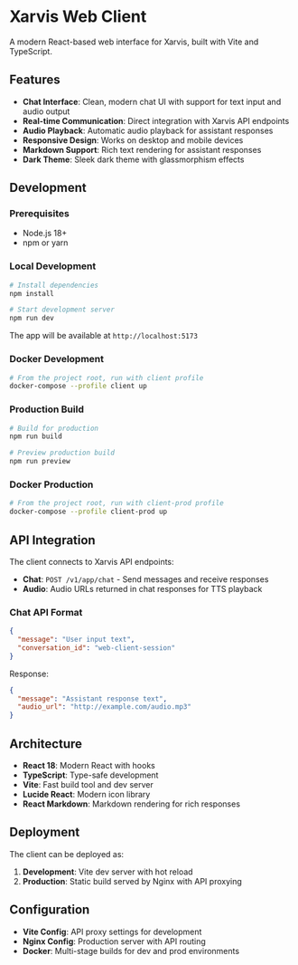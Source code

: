 # Xarvis Web Client

A modern React-based web interface for Xarvis, built with Vite and TypeScript.

## Features

- **Chat Interface**: Clean, modern chat UI with support for text input and audio output
- **Real-time Communication**: Direct integration with Xarvis API endpoints
- **Audio Playback**: Automatic audio playback for assistant responses
- **Responsive Design**: Works on desktop and mobile devices
- **Markdown Support**: Rich text rendering for assistant responses
- **Dark Theme**: Sleek dark theme with glassmorphism effects

## Development

### Prerequisites

- Node.js 18+
- npm or yarn

### Local Development

```bash
# Install dependencies
npm install

# Start development server
npm run dev
```

The app will be available at `http://localhost:5173`

### Docker Development

```bash
# From the project root, run with client profile
docker-compose --profile client up
```

### Production Build

```bash
# Build for production
npm run build

# Preview production build
npm run preview
```

### Docker Production

```bash
# From the project root, run with client-prod profile
docker-compose --profile client-prod up
```

## API Integration

The client connects to Xarvis API endpoints:

- **Chat**: `POST /v1/app/chat` - Send messages and receive responses
- **Audio**: Audio URLs returned in chat responses for TTS playback

### Chat API Format

```json
{
  "message": "User input text",
  "conversation_id": "web-client-session"
}
```

Response:
```json
{
  "message": "Assistant response text",
  "audio_url": "http://example.com/audio.mp3"
}
```

## Architecture

- **React 18**: Modern React with hooks
- **TypeScript**: Type-safe development
- **Vite**: Fast build tool and dev server
- **Lucide React**: Modern icon library
- **React Markdown**: Markdown rendering for rich responses

## Deployment

The client can be deployed as:

1. **Development**: Vite dev server with hot reload
2. **Production**: Static build served by Nginx with API proxying

## Configuration

- **Vite Config**: API proxy settings for development
- **Nginx Config**: Production server with API routing
- **Docker**: Multi-stage builds for dev and prod environments
